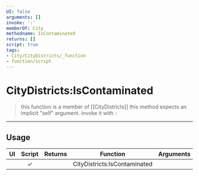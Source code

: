 ```yaml
---
UI: false
arguments: []
invoke: ':'
memberOf: City
methodname: IsContaminated
returns: []
script: true
tags:
- City/CityDistricts/_function
- function/script
---
```

# CityDistricts:IsContaminated
> this function is a member of [[CityDistricts]]
> this method expects an implicit "self" argument. invoke it with `:`
-----
## Usage
|  UI | Script | Returns | Function | Arguments |
|:---:|:------:|-------:|:--------:|:---------|
| |✓||CityDistricts:IsContaminated||
